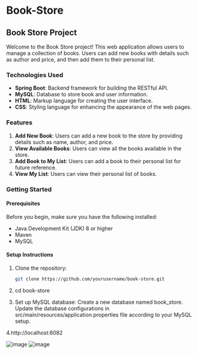 # Book-Store

## Book Store Project

Welcome to the Book Store project! This web application allows users to manage a collection of books. Users can add new books with details such as author and price, and then add them to their personal list.

### Technologies Used

- **Spring Boot**: Backend framework for building the RESTful API.
- **MySQL**: Database to store book and user information.
- **HTML**: Markup language for creating the user interface.
- **CSS**: Styling language for enhancing the appearance of the web pages.

### Features

1. **Add New Book**: Users can add a new book to the store by providing details such as name, author, and price.
2. **View Available Books**: Users can view all the books available in the store.
3. **Add Book to My List**: Users can add a book to their personal list for future reference.
4. **View My List**: Users can view their personal list of books.

### Getting Started

#### Prerequisites

Before you begin, make sure you have the following installed:

- Java Development Kit (JDK) 8 or higher
- Maven
- MySQL

#### Setup Instructions

1. Clone the repository:

   ```bash
   git clone https://github.com/yourusername/book-store.git

2. cd book-store

3. Set up MySQL database:
Create a new database named book_store.
Update the database configurations in src/main/resources/application.properties file according to your MySQL setup.
 
4.http://localhost:8082

![image](https://github.com/Ravi21ram/Book-Store/assets/126138665/c6735f62-34e6-4d53-b7dd-a387071ad8d5)
![image](https://github.com/Ravi21ram/Book-Store/assets/126138665/6eb8f663-0e2f-4bd6-b4e5-cb01eae5945c)


